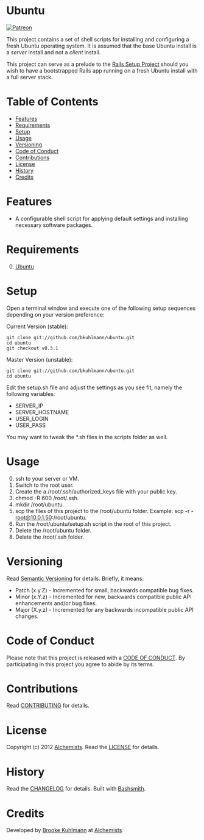 # Ubuntu

[![Patreon](https://img.shields.io/badge/patreon-donate-brightgreen.svg)](https://www.patreon.com/bkuhlmann)

This project contains a set of shell scripts for installing and configuring a fresh Ubuntu operating system.
It is assumed that the base Ubuntu install is a _server_ install and not a _client_ install.

This project can serve as a prelude to the [Rails Setup Project](https://github.com/bkuhlmann/rails_setup_template)
should you wish to have a bootstrapped Rails app running on a fresh Ubuntu install with a full server stack.

<!-- Tocer[start]: Auto-generated, don't remove. -->

# Table of Contents

- [Features](#features)
- [Requirements](#requirements)
- [Setup](#setup)
- [Usage](#usage)
- [Versioning](#versioning)
- [Code of Conduct](#code-of-conduct)
- [Contributions](#contributions)
- [License](#license)
- [History](#history)
- [Credits](#credits)

<!-- Tocer[finish]: Auto-generated, don't remove. -->

# Features

- A configurable shell script for applying default settings and installing necessary software packages.

# Requirements

0. [Ubuntu](http://www.ubuntu.com)

# Setup

Open a terminal window and execute one of the following setup sequences depending on your version preference:

Current Version (stable):

    git clone git://github.com/bkuhlmann/ubuntu.git
    cd ubuntu
    git checkout v0.3.1

Master Version (unstable):

    git clone git://github.com/bkuhlmann/ubuntu.git
    cd ubuntu

Edit the setup.sh file and adjust the settings as you see fit, namely the following variables:

- SERVER_IP
- SERVER_HOSTNAME
- USER_LOGIN
- USER_PASS

You may want to tweak the *.sh files in the scripts folder as well.

# Usage

0. ssh to your server or VM.
0. Switch to the root user.
0. Create the a /root/.ssh/authorized_keys file with your public key.
0. chmod -R 600 /root/.ssh.
0. mkdir /root/ubuntu.
0. scp the files of this project to the /root/ubuntu folder. Example: scp -r - root@10.0.1.50:/root/ubuntu.
0. Run the /root/ubuntu/setup.sh script in the root of this project.
0. Delete the /root/ubuntu folder.
0. Delete the /root/.ssh folder.

# Versioning

Read [Semantic Versioning](http://semver.org) for details. Briefly, it means:

- Patch (x.y.Z) - Incremented for small, backwards compatible bug fixes.
- Minor (x.Y.z) - Incremented for new, backwards compatible public API enhancements and/or bug fixes.
- Major (X.y.z) - Incremented for any backwards incompatible public API changes.

# Code of Conduct

Please note that this project is released with a [CODE OF CONDUCT](CODE_OF_CONDUCT.md). By participating in this project
you agree to abide by its terms.

# Contributions

Read [CONTRIBUTING](CONTRIBUTING.md) for details.

# License

Copyright (c) 2012 [Alchemists](https://www.alchemists.io).
Read the [LICENSE](LICENSE.md) for details.

# History

Read the [CHANGELOG](CHANGELOG.md) for details.
Built with [Bashsmith](https://github.com/bkuhlmann/bashsmith).

# Credits

Developed by [Brooke Kuhlmann](https://www.alchemists.io) at [Alchemists](https://www.alchemists.io)
